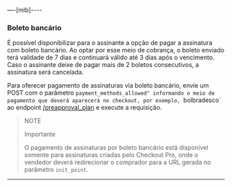 —-[mlb]----

### Boleto bancário

É possível disponibilizar para o assinante a opção de pagar a assinatura com boleto bancário. Ao optar por esse meio de cobrança, o boleto enviado terá validade de 7 dias e continuará válido até 3 dias após o vencimento. Caso o assinante deixe de pagar mais de 2 boletos consecutivos, a assinatura será cancelada.

Para oferecer pagamento de assinaturas via boleto bancário, envie um POST com o parâmetro `payment_methods_allowed" informando o meio de pagamento que deverá aparecerá no checkout, por exemplo, `bolbradesco` ao endpoint [/preapproval_plan](https://www.mercadopago[FAKER][URL][DOMAIN]/developers/pt/reference/subscriptions/_preapproval_plan/post) e execute a requisição. 


>NOTE
>
> Importante
>
> O pagamento de assinaturas por boleto bancário está disponível somente para assinaturas criadas pelo Checkout Pro, onde o vendedor deverá redirecionar o comprador para a URL  gerada no parâmetro `init_point`. 

------------
